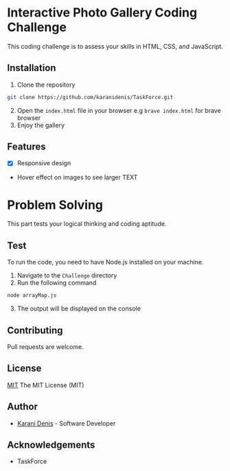 # Interactive Photo Gallery Coding Challenge
This coding challenge is to assess your skills in HTML, CSS, and JavaScript.

## Installation
1. Clone the repository
```bash
git clone https://github.com/karanidenis/TaskForce.git
```
2. Open the `index.html` file in your browser
e.g ```brave index.html``` for brave browser
3. Enjoy the gallery

## Features
- [x] Responsive design
- Hover effect on images to see larger TEXT

# Problem Solving
This part tests your logical thinking and coding aptitude. 

## Test
To run the code, you need to have Node.js installed on your machine.
1. Navigate to the `Challenge` directory
2. Run the following command
```bash
node arrayMap.js
```
3. The output will be displayed on the console

## Contributing
Pull requests are welcome.

## License
[MIT](https://choosealicense.com/licenses/mit/) The MIT License (MIT)

## Author
- [Karani Denis](mailto:karanidenisw@gmail.com) - Software Developer

## Acknowledgements
- TaskForce
